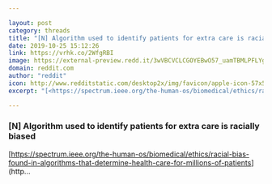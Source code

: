 ```yaml
---

layout: post
category: threads
title: "[N] Algorithm used to identify patients for extra care is racially biased"
date: 2019-10-25 15:12:26
link: https://vrhk.co/2WfgRBI
image: https://external-preview.redd.it/3wVBCVCLCGOYEBwO57_uamTBMLPFLYgQPEc209zPL_M.jpg?width=1200&height=628.272251309&auto=webp&s=30a81ef980ac1422fceb3c92eb289924cc5fb1da
domain: reddit.com
author: "reddit"
icon: http://www.redditstatic.com/desktop2x/img/favicon/apple-icon-57x57.png
excerpt: "[<https://spectrum.ieee.org/the-human-os/biomedical/ethics/racial-bias-found-in-algorithms-that-determine-health-care-for-millions-of-patients>](http..."

---
```


### [N] Algorithm used to identify patients for extra care is racially biased

[<https://spectrum.ieee.org/the-human-os/biomedical/ethics/racial-bias-found-in-algorithms-that-determine-health-care-for-millions-of-patients>](http...